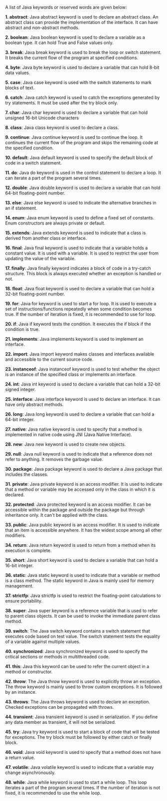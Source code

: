A list of Java keywords or reserved words are given below:

**1. abstract**: Java abstract keyword is used to declare an abstract class. An abstract class can provide the implementation of the interface. It can have abstract and non-abstract methods.

**2. boolean**: Java boolean keyword is used to declare a variable as a boolean type. It can hold True and False values only.

**3. break**: Java break keyword is used to break the loop or switch statement. It breaks the current flow of the program at specified conditions.

**4. byte**: Java byte keyword is used to declare a variable that can hold 8-bit data values.

**5. case**: Java case keyword is used with the switch statements to mark blocks of text.

**6. catch**: Java catch keyword is used to catch the exceptions generated by try statements. It must be used after the try block only.

**7. char**: Java char keyword is used to declare a variable that can hold unsigned 16-bit Unicode characters

**8. class**: Java class keyword is used to declare a class.

**9. continue**: Java continue keyword is used to continue the loop. It continues the current flow of the program and skips the remaining code at the specified condition.

**10. default**: Java default keyword is used to specify the default block of code in a switch statement.

**11. do**: Java do keyword is used in the control statement to declare a loop. It can iterate a part of the program several times.

**12. double**: Java double keyword is used to declare a variable that can hold 64-bit floating-point number.

**13. else**: Java else keyword is used to indicate the alternative branches in an if statement.

**14. enum**: Java enum keyword is used to define a fixed set of constants. Enum constructors are always private or default.

**15. extends**: Java extends keyword is used to indicate that a class is derived from another class or interface.

**16. final**: Java final keyword is used to indicate that a variable holds a constant value. It is used with a variable. It is used to restrict the user from updating the value of the variable.

**17. finally**: Java finally keyword indicates a block of code in a try-catch structure. This block is always executed whether an exception is handled or not.

**18. float**: Java float keyword is used to declare a variable that can hold a 32-bit floating-point number.

**19. for**: Java for keyword is used to start a for loop. It is used to execute a set of instructions/functions repeatedly when some condition becomes true. If the number of iteration is fixed, it is recommended to use for loop.

**20. if**: Java if keyword tests the condition. It executes the if block if the condition is true.

**21. implements**: Java implements keyword is used to implement an interface.

**22. import**: Java import keyword makes classes and interfaces available and accessible to the current source code.

**23. instanceof**: Java instanceof keyword is used to test whether the object is an instance of the specified class or implements an interface.

**24. int**: Java int keyword is used to declare a variable that can hold a 32-bit signed integer.

**25. interface**: Java interface keyword is used to declare an interface. It can have only abstract methods.

**26. long**: Java long keyword is used to declare a variable that can hold a 64-bit integer.

**27. native**: Java native keyword is used to specify that a method is implemented in native code using JNI (Java Native Interface).

**28. new**: Java new keyword is used to create new objects.

**29. null**: Java null keyword is used to indicate that a reference does not refer to anything. It removes the garbage value.

**30. package**: Java package keyword is used to declare a Java package that includes the classes.

**31. private**: Java private keyword is an access modifier. It is used to indicate that a method or variable may be accessed only in the class in which it is declared.

**32. protected**: Java protected keyword is an access modifier. It can be accessible within the package and outside the package but through inheritance only. It can't be applied with the class.

**33. public**: Java public keyword is an access modifier. It is used to indicate that an item is accessible anywhere. It has the widest scope among all other modifiers.

**34. return**: Java return keyword is used to return from a method when its execution is complete.

**35. short**: Java short keyword is used to declare a variable that can hold a 16-bit integer.

**36. static**: Java static keyword is used to indicate that a variable or method is a class method. The static keyword in Java is mainly used for memory management.

**37. strictfp**: Java strictfp is used to restrict the floating-point calculations to ensure portability.

**38. super**: Java super keyword is a reference variable that is used to refer to parent class objects. It can be used to invoke the immediate parent class method.

**39. switch**: The Java switch keyword contains a switch statement that executes code based on test value. The switch statement tests the equality of a variable against multiple values.

**40. synchronized**: Java synchronized keyword is used to specify the critical sections or methods in multithreaded code.

**41. this**: Java this keyword can be used to refer the current object in a method or constructor.

**42. throw**: The Java throw keyword is used to explicitly throw an exception. The throw keyword is mainly used to throw custom exceptions. It is followed by an instance.

**43. throws**: The Java throws keyword is used to declare an exception. Checked exceptions can be propagated with throws.

**44. transient**: Java transient keyword is used in serialization. If you define any data member as transient, it will not be serialized.

**45. try**: Java try keyword is used to start a block of code that will be tested for exceptions. The try block must be followed by either catch or finally block.

**46. void**: Java void keyword is used to specify that a method does not have a return value.

**47. volatile**: Java volatile keyword is used to indicate that a variable may change asynchronously.

**48. while**: Java while keyword is used to start a while loop. This loop iterates a part of the program several times. If the number of iteration is not fixed, it is recommended to use the while loop.
